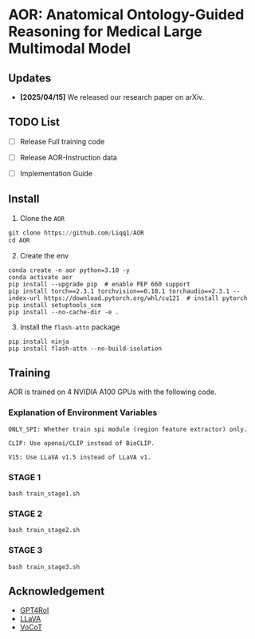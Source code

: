 # AOR: Anatomical Ontology-Guided Reasoning for Medical Large Multimodal Model


## Updates

* **[2025/04/15]** We released our research paper on arXiv.

## TODO List

- [ ] Release Full training code
- [ ] Release AOR-Instruction data
- [ ] Implementation Guide


## Install
1. Clone the `AOR`
```python
git clone https://github.com/Liqq1/AOR
cd AOR
```

2. Create the env
```shell
conda create -n aor python=3.10 -y
conda activate aor
pip install --upgrade pip  # enable PEP 660 support
pip install torch==2.3.1 torchvision==0.18.1 torchaudio==2.3.1 --index-url https://download.pytorch.org/whl/cu121  # install pytorch
pip install setuptools_scm
pip install --no-cache-dir -e .
```
3. Install the `flash-attn` package
```
pip install ninja
pip install flash-attn --no-build-isolation
```


## Training

AOR is trained on 4 NVIDIA A100 GPUs with the following code.

### Explanation of Environment Variables

```
ONLY_SPI: Whether train spi module (region feature extractor) only.

CLIP: Use openai/CLIP instead of BioCLIP.

V15: Use LLaVA v1.5 instead of LLaVA v1.
```

### STAGE 1
```Shell
bash train_stage1.sh
```
### STAGE 2

```Shell
bash train_stage2.sh
```

### STAGE 3

```Shell
bash train_stage3.sh
```

## Acknowledgement

- [GPT4RoI](https://github.com/jshilong/GPT4RoI)
- [LLaVA](https://github.com/haotian-liu/LLaVA)
- [VoCoT](https://github.com/RupertLuo/VoCoT)
